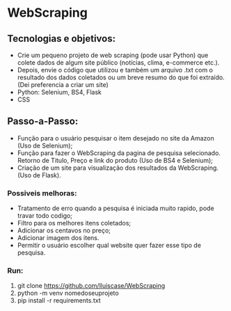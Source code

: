 # WebScraping
## Tecnologias e objetivos:
- Crie um pequeno projeto de web scraping (pode usar Python) que colete dados de algum site público (notícias, clima, e-commerce etc.).
- Depois, envie o código que utilizou e também um arquivo .txt com o resultado dos dados coletados ou um breve resumo do que foi extraído. (Dei preferencia a criar um site)
- Python: Selenium, BS4, Flask
- CSS

## Passo-a-Passo:
- Função para o usuário pesquisar o item desejado no site da Amazon (Uso de Selenium);
- Função para fazer o WebScraping da pagina de pesquisa selecionado. Retorno de Titulo, Preço e link do produto (Uso de BS4 e Selenium);
- Criação de um site para visualização dos resultados da WebScraping. (Uso de Flask).

### Possiveis melhoras:
- Tratamento de erro quando a pesquisa é iniciada muito rapido, pode travar todo codigo;
- Filtro para os melhores itens coletados;
- Adicionar os centavos no preço;
- Adicionar imagem dos itens.
- Permitir o usuário escolher qual website quer fazer esse tipo de pesquisa.

### Run:
1. git clone https://github.com/lluiscase/WebScraping
2. python -m venv nomedoseuprojeto
3. pip install -r requirements.txt
